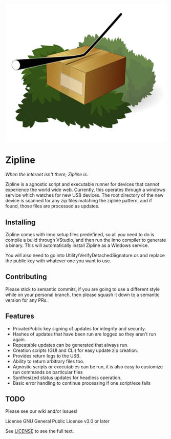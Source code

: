 ![Zipline Logo](zipline-logo.svg)

# Zipline

_When the internet isn't there;  Zipline is._

Zipline is a agnostic script and executable runner for devices that cannot experience the world wide web.  Currently, this operates through a windows service which watches for new USB devices.  The root directory of the new device is scanned for any zip files matching the zipline pattern, and if found, those files are processed as updates.

## Installing

Zipline comes with Inno setup files predefined, so all you need to do is compile a build through VStudio, and then run the Inno compiler to generate a binary.  This will automatically install Zipline as a Windows service.

You will also need to go into Utility/VerifyDetachedSignature.cs and replace the public key with whatever one you want to use.

## Contributing

Please stick to semantic commits, if you are going to use a different style while on your personal branch, then please squash it down to a semantic version for any PRs.

## Features

- Private/Public key signing of updates for integrity and security.
- Hashes of updates that have been run are logged so they aren't run again.
- Repeatable updates can be generated that always run.
- Creation scripts (GUI and CLI) for easy update zip creation.
- Provides return logs to the USB.
- Ability to return arbitrary files too.
- Agnostic scripts or executables can be run, it is also easy to customize run commands on particular files
- Synthesized status updates for headless operation.
- Basic error handling to continue processing if one script/exe fails

## TODO

Please see our wiki and/or issues!

License
GNU General Public License v3.0 or later

See [LICENSE](LICENSE) to see the full text.
